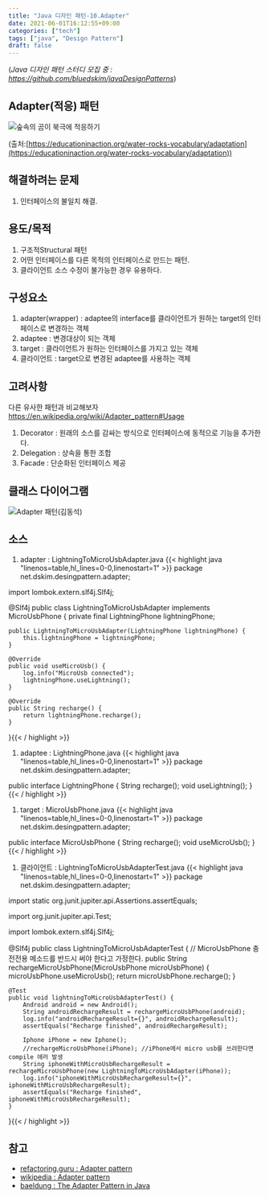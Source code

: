 ```yaml
---
title: "Java 디자인 패턴-10.Adapter"
date: 2021-06-01T16:12:55+09:00
categories: ["tech"]
tags: ["java", "Design Pattern"]
draft: false
---
```

(*Java 디자인 패턴 스터디 모집 중 : https://github.com/bluedskim/javaDesignPatterns*)

## Adapter(적응) 패턴

![숲속의 곰이 북극에 적응하기](https://static.spacecrafted.com/b849f747e16744a5be3537c67cbb5770/i/f4d8c0d7559a4f02861ae4d67e55ceb2/1/GCuCv726gZycFxatRCb7iU/Adaptation.jpg "숲속의 곰이 북극에 적응하기")

(출처:[https://educationinaction.org/water-rocks-vocabulary/adaptation](https://educationinaction.org/water-rocks-vocabulary/adaptation))

## 해결하려는 문제
1. 인터페이스의 불일치 해결.
## 용도/목적
1. 구조적Structural 패턴
1. 어떤 인터페이스를 다른 목적의 인터페이스로 만드는 패턴.
1. 클라이언트 소스 수정이 불가능한 경우 유용하다.

## 구성요소
1. adapter(wrapper) : adaptee의 interface를 클라이언트가 원하는 target의 인터페이스로 변경하는 객체
1. adaptee : 변경대상이 되는 객체
1. target : 클라이언트가 원하는 인터페이스를 가지고 있는 객체
1. 클라이언트 : target으로 변경된 adaptee를 사용하는 객체
## 고려사항

다른 유사한 패턴과 비교해보자 https://en.wikipedia.org/wiki/Adapter_pattern#Usage

1. Decorator : 원래의 소스를 감싸는 방식으로 인터페이스에 동적으로 기능을 추가한다.
1. Delegation : 상속을 통한 조합
1. Facade : 단순화된 인터페이스 제공

## 클래스 다이어그램

![Adapter 패턴(김동석)](https://www.plantuml.com/plantuml/png/hLFBIWCn55qtNn4AqkcYC_iYOi551Gi5wmTa9hUJw2GPaaoXgA3GdOAu5DIrImKt_bAT_eFfaqvjYmMpkxdtd7Dp3ZaqbcYRYGGtA4ajQ3owVniDFhtXryttmrC-UAaYn3W532ArVIn0XA1DySeoHGr2bji4jl0m8DGrcBMfgGT1p2tBGZzI8WYJ3AYvu28u9pro18R7iasiev46TPKQy-MlZ_dW8xzx7hxVuZrAB7ZblZj-g-LJMi6LPhCkHDcjYxXqW2w909_mc5d9PTncIWA-HALJgrs9DKICw1YyAYhr5ASuCx0OTfVNoomj7cbrPiA_aCndfnnHGep1n-dkwbDaGr8zxk-kkQ3hg7bxdemZIpNlEGTnbqkIhBgK54fKsapbRKLM_t7f3XYxneL2Cbun9x5SJKHMjjs_ylrPDgW8dNGsBxDkUfRKaiXluskrWnMljurFdZo65DGGEWH9tOVz0G00 "Adapter 패턴(김동석)")

## 소스
1. adapter : LightningToMicroUsbAdapter.java
{{< highlight java "linenos=table,hl_lines=0-0,linenostart=1" >}}
package net.dskim.desingpattern.adapter;

import lombok.extern.slf4j.Slf4j;

@Slf4j
public class LightningToMicroUsbAdapter implements MicroUsbPhone {
	private final LightningPhone lightningPhone;

	public LightningToMicroUsbAdapter(LightningPhone lightningPhone) {
		this.lightningPhone = lightningPhone;
	}

	@Override
	public void useMicroUsb() {
		log.info("MicroUsb connected");
		lightningPhone.useLightning();
	}

	@Override
	public String recharge() {
		return lightningPhone.recharge();
	}
}{{< / highlight >}}
1. adaptee : LightningPhone.java
{{< highlight java "linenos=table,hl_lines=0-0,linenostart=1" >}}
package net.dskim.desingpattern.adapter;

public interface LightningPhone {
	String recharge();
	void useLightning();
}{{< / highlight >}}
1. target : MicroUsbPhone.java 
{{< highlight java "linenos=table,hl_lines=0-0,linenostart=1" >}}
package net.dskim.desingpattern.adapter;

public interface MicroUsbPhone {
	String recharge();
	void useMicroUsb();
}{{< / highlight >}}
1. 클라이언트 : LightningToMicroUsbAdapterTest.java
{{< highlight java "linenos=table,hl_lines=0-0,linenostart=1" >}}
package net.dskim.desingpattern.adapter;

import static org.junit.jupiter.api.Assertions.assertEquals;

import org.junit.jupiter.api.Test;

import lombok.extern.slf4j.Slf4j;

@Slf4j
public class LightningToMicroUsbAdapterTest {
	// MicroUsbPhone 충전전용 메소드를 반드시 써야 한다고 가정한다.
	public String rechargeMicroUsbPhone(MicroUsbPhone microUsbPhone) {
		microUsbPhone.useMicroUsb();
		return microUsbPhone.recharge();
	}

	@Test
	public void lightningToMicroUsbAdapterTest() {
        Android android = new Android();
		String androidRechargeResult = rechargeMicroUsbPhone(android);
		log.info("androidRechargeResult={}", androidRechargeResult);
		assertEquals("Recharge finished", androidRechargeResult);

        Iphone iPhone = new Iphone();
		//rechargeMicroUsbPhone(iPhone); //iPhone에서 micro usb를 쓰려한다면 compile 에러 발생
		String iphoneWithMicroUsbRechargeResult = rechargeMicroUsbPhone(new LightningToMicroUsbAdapter(iPhone));
		log.info("iphoneWithMicroUsbRechargeResult={}", iphoneWithMicroUsbRechargeResult);
		assertEquals("Recharge finished", iphoneWithMicroUsbRechargeResult);
	}
}{{< / highlight >}}

## 참고

* [refactoring.guru : Adapter pattern](https://refactoring.guru/design-patterns/adapter)
* [wikipedia : Adapter pattern](https://en.wikipedia.org/wiki/Adapter_pattern)
* [baeldung : The Adapter Pattern in Java](https://www.baeldung.com/java-adapter-pattern#:~:text=An%20Adapter%20pattern%20acts%20as,compatible%20with%20the%20client's%20interface.)
